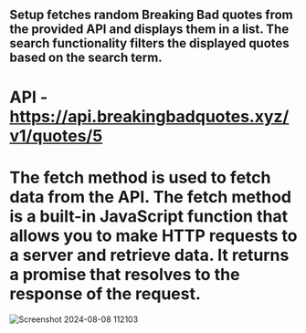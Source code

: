  ## Setup fetches random Breaking Bad quotes from the provided API and displays them in a list. The search functionality filters the displayed quotes based on the search term.
 # API - https://api.breakingbadquotes.xyz/v1/quotes/5
 #  The fetch method is used to fetch data from the API. The fetch method is a built-in JavaScript function that allows you to make HTTP requests to a server and retrieve data. It returns a promise that resolves to the response of the request.
 
![Screenshot 2024-08-08 112103](https://github.com/user-attachments/assets/4e4b4ec6-1ad2-413b-b4b4-74ec3aec57ab)
